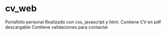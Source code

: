 # cv_web
Portafolio personal
Realizado con css, javascript y html.
Contiene CV en pdf descargable
Contiene validaciones para contactar
